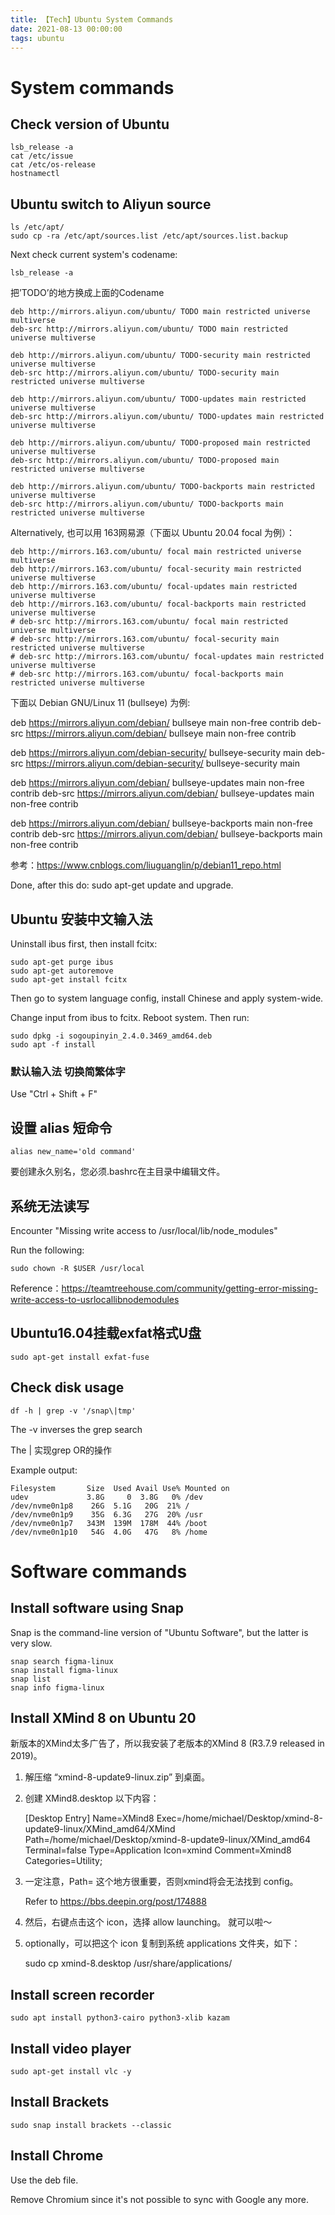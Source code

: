 ```yaml
---
title: 【Tech】Ubuntu System Commands
date: 2021-08-13 00:00:00
tags: ubuntu
---
```


# System commands

## Check version of Ubuntu

    lsb_release -a
    cat /etc/issue
    cat /etc/os-release
    hostnamectl

## Ubuntu switch to Aliyun source

    ls /etc/apt/
    sudo cp -ra /etc/apt/sources.list /etc/apt/sources.list.backup

Next check current system's codename: 

    lsb_release -a

把’TODO’的地方换成上面的Codename

    deb http://mirrors.aliyun.com/ubuntu/ TODO main restricted universe multiverse
    deb-src http://mirrors.aliyun.com/ubuntu/ TODO main restricted universe multiverse

    deb http://mirrors.aliyun.com/ubuntu/ TODO-security main restricted universe multiverse
    deb-src http://mirrors.aliyun.com/ubuntu/ TODO-security main restricted universe multiverse

    deb http://mirrors.aliyun.com/ubuntu/ TODO-updates main restricted universe multiverse
    deb-src http://mirrors.aliyun.com/ubuntu/ TODO-updates main restricted universe multiverse

    deb http://mirrors.aliyun.com/ubuntu/ TODO-proposed main restricted universe multiverse
    deb-src http://mirrors.aliyun.com/ubuntu/ TODO-proposed main restricted universe multiverse

    deb http://mirrors.aliyun.com/ubuntu/ TODO-backports main restricted universe multiverse
    deb-src http://mirrors.aliyun.com/ubuntu/ TODO-backports main restricted universe multiverse

Alternatively, 也可以用 163网易源（下面以 Ubuntu 20.04 focal 为例）：

    deb http://mirrors.163.com/ubuntu/ focal main restricted universe multiverse
    deb http://mirrors.163.com/ubuntu/ focal-security main restricted universe multiverse
    deb http://mirrors.163.com/ubuntu/ focal-updates main restricted universe multiverse
    deb http://mirrors.163.com/ubuntu/ focal-backports main restricted universe multiverse
    # deb-src http://mirrors.163.com/ubuntu/ focal main restricted universe multiverse
    # deb-src http://mirrors.163.com/ubuntu/ focal-security main restricted universe multiverse
    # deb-src http://mirrors.163.com/ubuntu/ focal-updates main restricted universe multiverse
    # deb-src http://mirrors.163.com/ubuntu/ focal-backports main restricted universe multiverse

下面以 Debian GNU/Linux 11 (bullseye) 为例: 

deb https://mirrors.aliyun.com/debian/ bullseye main non-free contrib
deb-src https://mirrors.aliyun.com/debian/ bullseye main non-free contrib

deb https://mirrors.aliyun.com/debian-security/ bullseye-security main
deb-src https://mirrors.aliyun.com/debian-security/ bullseye-security main

deb https://mirrors.aliyun.com/debian/ bullseye-updates main non-free contrib
deb-src https://mirrors.aliyun.com/debian/ bullseye-updates main non-free contrib

deb https://mirrors.aliyun.com/debian/ bullseye-backports main non-free contrib
deb-src https://mirrors.aliyun.com/debian/ bullseye-backports main non-free contrib

参考：https://www.cnblogs.com/liuguanglin/p/debian11_repo.html

Done, after this do: sudo apt-get update and upgrade.

## Ubuntu 安装中文输入法

Uninstall ibus first, then install fcitx: 

    sudo apt-get purge ibus
    sudo apt-get autoremove
    sudo apt-get install fcitx

Then go to system language config, install Chinese and apply system-wide.

Change input from ibus to fcitx. Reboot system. 
Then run:

    sudo dpkg -i sogoupinyin_2.4.0.3469_amd64.deb
    sudo apt -f install


### 默认输入法 切换简繁体字

Use "Ctrl + Shift + F"

## 设置 alias 短命令

    alias new_name='old command'

要创建永久别名，您必须.bashrc在主目录中编辑文件。

## 系统无法读写

Encounter "Missing write access to /usr/local/lib/node_modules"

Run the following: 

    sudo chown -R $USER /usr/local

Reference：https://teamtreehouse.com/community/getting-error-missing-write-access-to-usrlocallibnodemodules

## Ubuntu16.04挂载exfat格式U盘

    sudo apt-get install exfat-fuse

## Check disk usage

    df -h | grep -v '/snap\|tmp'

The -v inverses the grep search

The \| 实现grep OR的操作

Example output:

    Filesystem       Size  Used Avail Use% Mounted on
    udev             3.8G     0  3.8G   0% /dev
    /dev/nvme0n1p8    26G  5.1G   20G  21% /
    /dev/nvme0n1p9    35G  6.3G   27G  20% /usr
    /dev/nvme0n1p7   343M  139M  178M  44% /boot
    /dev/nvme0n1p10   54G  4.0G   47G   8% /home

# Software commands

## Install software using Snap

Snap is the command-line version of "Ubuntu Software", but the latter is very slow.

    snap search figma-linux
    snap install figma-linux 
    snap list
    snap info figma-linux

## Install XMind 8 on Ubuntu 20

新版本的XMind太多广告了，所以我安装了老版本的XMind 8 (R3.7.9 released in 2019)。

1. 解压缩 “xmind-8-update9-linux.zip” 到桌面。

1. 创建 XMind8.desktop 以下内容：

    [Desktop Entry]
    Name=XMind8
    Exec=/home/michael/Desktop/xmind-8-update9-linux/XMind_amd64/XMind
    Path=/home/michael/Desktop/xmind-8-update9-linux/XMind_amd64
    Terminal=false
    Type=Application
    Icon=xmind
    Comment=Xmind8
    Categories=Utility;

1. 一定注意，Path= 这个地方很重要，否则xmind将会无法找到 config。

    Refer to https://bbs.deepin.org/post/174888

1. 然后，右键点击这个 icon，选择 allow launching。
就可以啦～ 

1. optionally，可以把这个 icon 复制到系统 applications 文件夹，如下：

    sudo cp xmind-8.desktop /usr/share/applications/

## Install screen recorder

    sudo apt install python3-cairo python3-xlib kazam

## Install video player

    sudo apt-get install vlc -y

## Install Brackets

    sudo snap install brackets --classic

## Install Chrome

Use the deb file. 

Remove Chromium since it's not possible to sync with Google any more. 
